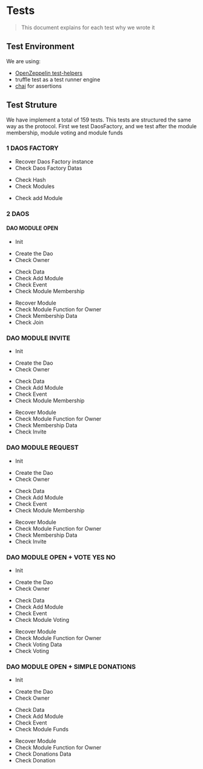 # Tests

> This document explains for each test why we wrote it

## Test Environment

We are using:
- [OpenZeppelin test-helpers](https://docs.openzeppelin.com/test-helpers)
- truffle test as a test runner engine
- [chai](https://www.npmjs.com/package/chai) for assertions


## Test Struture

We have implement a total of 159 tests. This tests are structured the same way as the protocol.
First we test DaosFactory, and we test after the module membership, module voting and module funds

### 1 DAOS FACTORY

* Recover Daos Factory instance
* Check Daos Factory Datas
- Check Hash
- Check Modules
* Check add Module

### 2 DAOS

#### DAO MODULE OPEN

* Init
- Create the Dao
- Check Owner
* Check Data
* Check Add Module
* Check Event
* Check Module Membership
- Recover Module
- Check Module Function for Owner
- Check Membership Data
- Check Join

### DAO MODULE INVITE

* Init
- Create the Dao
- Check Owner
* Check Data
* Check Add Module
* Check Event
* Check Module Membership
- Recover Module
- Check Module Function for Owner
- Check Membership Data
- Check Invite

### DAO MODULE REQUEST

* Init
- Create the Dao
- Check Owner
* Check Data
* Check Add Module
* Check Event
* Check Module Membership
- Recover Module
- Check Module Function for Owner
- Check Membership Data
- Check Invite

### DAO MODULE OPEN + VOTE YES NO

* Init
- Create the Dao
- Check Owner
* Check Data
* Check Add Module
* Check Event
* Check Module Voting
- Recover Module
- Check Module Function for Owner
- Check Voting Data
- Check Voting

### DAO MODULE OPEN + SIMPLE DONATIONS

* Init
- Create the Dao
- Check Owner
* Check Data
* Check Add Module
* Check Event
* Check Module Funds
- Recover Module
- Check Module Function for Owner
- Check Donations Data
- Check Donation